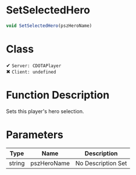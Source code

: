 # SetSelectedHero
```js	
void SetSelectedHero(pszHeroName)
```
# Class
✔ `Server: CDOTAPlayer`  
✖ `Client: undefined`  

# Function Description
Sets this player's hero selection.
# Parameters
Type|Name|Description
--|--|--
string|pszHeroName|No Description Set
